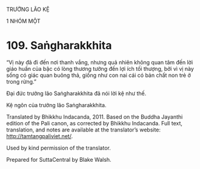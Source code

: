 TRƯỞNG LÃO KỆ

1 NHÓM MỘT

# 109\. Saṅgharakkhita

“Vị này đã đi đến nơi thanh vắng, nhưng quả nhiên không quan tâm đến lời giáo huấn của bậc có lòng thương tưởng đến lợi ích tối thượng, bởi vì vị này sống có giác quan buông thả, giống như con nai cái có bản chất non trẻ ở trong rừng.”

Đại đức trưởng lão Saṅgharakkhita đã nói lời kệ như thế.

Kệ ngôn của trưởng lão Saṅgharakkhita.

Translated by Bhikkhu Indacanda, 2011. Based on the Buddha Jayanthi edition of the Pali canon, as corrected by Bhikkhu Indacanda. Full text, translation, and notes are available at the translator’s website: http://tamtangpaliviet.net/.

Used by kind permission of the translator.

Prepared for SuttaCentral by Blake Walsh.